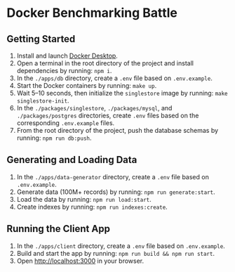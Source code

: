 # Docker Benchmarking Battle

## Getting Started

1. Install and launch [Docker Desktop](https://www.docker.com/products/docker-desktop/).
2. Open a terminal in the root directory of the project and install dependencies by running: `npm i`.
3. In the `./apps/db` directory, create a `.env` file based on `.env.example`.
4. Start the Docker containers by running: `make up`.
5. Wait 5–10 seconds, then initialize the `singlestore` image by running: `make singlestore-init`.
6. In the `./packages/singlestore`, `./packages/mysql`, and `./packages/postgres` directories, create `.env` files based on the corresponding `.env.example` files.
7. From the root directory of the project, push the database schemas by running: `npm run db:push`.

## Generating and Loading Data

1. In the `./apps/data-generator` directory, create a `.env` file based on `.env.example`.
2. Generate data (100M+ records) by running: `npm run generate:start`.
3. Load the data by running: `npm run load:start`.
4. Create indexes by running: `npm run indexes:create`.

## Running the Client App

1. In the `./apps/client` directory, create a `.env` file based on `.env.example`.
2. Build and start the app by running: `npm run build && npm run start`.
3. Open [http://localhost:3000](http://localhost:3000) in your browser.
